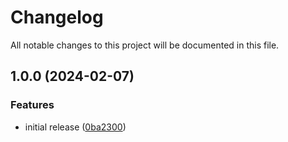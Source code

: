 # Changelog

All notable changes to this project will be documented in this file.

## 1.0.0 (2024-02-07)


### Features

* initial release ([0ba2300](https://github.com/finisterra-io/terraform-aws-elasticache-redis/commit/0ba23004ba5d9f25e869c9332c9c98092051df68))
